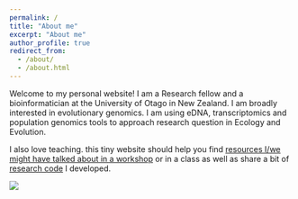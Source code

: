 ```yaml
---
permalink: /
title: "About me"
excerpt: "About me"
author_profile: true
redirect_from: 
  - /about/
  - /about.html
---
```


Welcome to my personal website! I am a Research fellow and a bioinformatician at the University of Otago in New Zealand. I am broadly interested in evolutionary genomics. I am using eDNA, transcriptomics and population genomics tools to approach research question in Ecology and Evolution. 

I also love teaching. this tiny website should help you find [resources I/we might have talked about in a workshop](https://ldutoit.github.io/teaching/) or in a class as well as share a bit of [research code](https://ldutoit.github.io/code/) I developed. 

![](../collage_home.png) 



